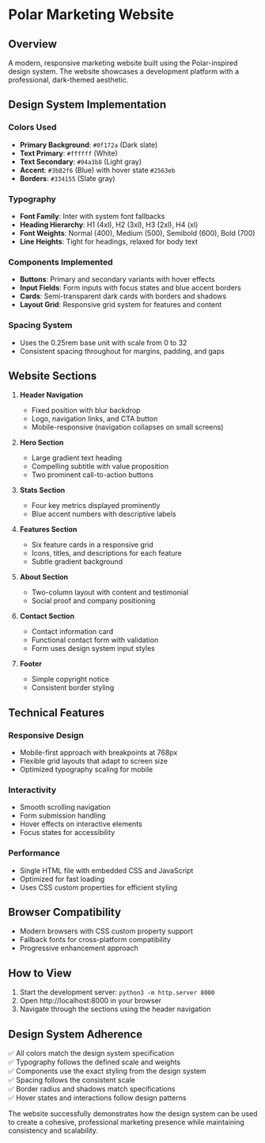 # Polar Marketing Website

## Overview
A modern, responsive marketing website built using the Polar-inspired design system. The website showcases a development platform with a professional, dark-themed aesthetic.

## Design System Implementation

### Colors Used
- **Primary Background**: `#0f172a` (Dark slate)
- **Text Primary**: `#ffffff` (White)
- **Text Secondary**: `#94a3b8` (Light gray)
- **Accent**: `#3b82f6` (Blue) with hover state `#2563eb`
- **Borders**: `#334155` (Slate gray)

### Typography
- **Font Family**: Inter with system font fallbacks
- **Heading Hierarchy**: H1 (4xl), H2 (3xl), H3 (2xl), H4 (xl)
- **Font Weights**: Normal (400), Medium (500), Semibold (600), Bold (700)
- **Line Heights**: Tight for headings, relaxed for body text

### Components Implemented
- **Buttons**: Primary and secondary variants with hover effects
- **Input Fields**: Form inputs with focus states and blue accent borders
- **Cards**: Semi-transparent dark cards with borders and shadows
- **Layout Grid**: Responsive grid system for features and content

### Spacing System
- Uses the 0.25rem base unit with scale from 0 to 32
- Consistent spacing throughout for margins, padding, and gaps

## Website Sections

1. **Header Navigation**
   - Fixed position with blur backdrop
   - Logo, navigation links, and CTA button
   - Mobile-responsive (navigation collapses on small screens)

2. **Hero Section**
   - Large gradient text heading
   - Compelling subtitle with value proposition
   - Two prominent call-to-action buttons

3. **Stats Section**
   - Four key metrics displayed prominently
   - Blue accent numbers with descriptive labels

4. **Features Section**
   - Six feature cards in a responsive grid
   - Icons, titles, and descriptions for each feature
   - Subtle gradient background

5. **About Section**
   - Two-column layout with content and testimonial
   - Social proof and company positioning

6. **Contact Section**
   - Contact information card
   - Functional contact form with validation
   - Form uses design system input styles

7. **Footer**
   - Simple copyright notice
   - Consistent border styling

## Technical Features

### Responsive Design
- Mobile-first approach with breakpoints at 768px
- Flexible grid layouts that adapt to screen size
- Optimized typography scaling for mobile

### Interactivity
- Smooth scrolling navigation
- Form submission handling
- Hover effects on interactive elements
- Focus states for accessibility

### Performance
- Single HTML file with embedded CSS and JavaScript
- Optimized for fast loading
- Uses CSS custom properties for efficient styling

## Browser Compatibility
- Modern browsers with CSS custom property support
- Fallback fonts for cross-platform compatibility
- Progressive enhancement approach

## How to View
1. Start the development server: `python3 -m http.server 8000`
2. Open http://localhost:8000 in your browser
3. Navigate through the sections using the header navigation

## Design System Adherence
✅ All colors match the design system specification  
✅ Typography follows the defined scale and weights  
✅ Components use the exact styling from the design system  
✅ Spacing follows the consistent scale  
✅ Border radius and shadows match specifications  
✅ Hover states and interactions follow design patterns  

The website successfully demonstrates how the design system can be used to create a cohesive, professional marketing presence while maintaining consistency and scalability.